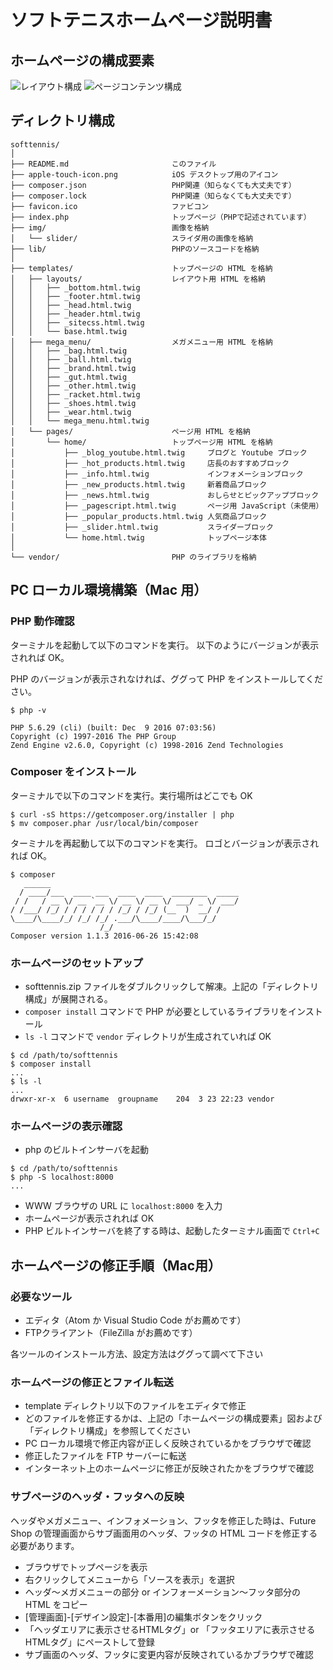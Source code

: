 # ソフトテニスホームページ説明書

## ホームページの構成要素

![レイアウト構成](img/doc/layout_elements.png)
![ページコンテンツ構成](img/doc/page_elements.png)

## ディレクトリ構成

```
softtennis/
│
├── README.md                       このファイル
├── apple-touch-icon.png            iOS デスクトップ用のアイコン
├── composer.json                   PHP関連（知らなくても大丈夫です）
├── composer.lock                   PHP関連（知らなくても大丈夫です）
├── favicon.ico                     ファビコン
├── index.php                       トップページ（PHPで記述されています）
├── img/                            画像を格納
│   └── slider/                     スライダ用の画像を格納
├── lib/                            PHPのソースコードを格納
│
├── templates/                      トップページの HTML を格納
│   ├── layouts/                    レイアウト用 HTML を格納
│   │   ├── _bottom.html.twig
│   │   ├── _footer.html.twig
│   │   ├── _head.html.twig
│   │   ├── _header.html.twig
│   │   ├── _sitecss.html.twig
│   │   └── base.html.twig
│   ├── mega_menu/                  メガメニュー用 HTML を格納
│   │   ├── _bag.html.twig
│   │   ├── _ball.html.twig
│   │   ├── _brand.html.twig
│   │   ├── _gut.html.twig
│   │   ├── _other.html.twig
│   │   ├── _racket.html.twig
│   │   ├── _shoes.html.twig
│   │   ├── _wear.html.twig
│   │   └── mega_menu.html.twig
│   └── pages/                      ページ用 HTML を格納
│       └── home/                   トップページ用 HTML を格納
│           ├── _blog_youtube.html.twig     ブログと Youtube ブロック
│           ├── _hot_products.html.twig     店長のおすすめブロック
│           ├── _info.html.twig             インフォメーションブロック
│           ├── _new_products.html.twig     新着商品ブロック
│           ├── _news.html.twig             おしらせとピックアップブロック
│           ├── _pagescript.html.twig       ページ用 JavaScript（未使用）
│           ├── _popular_products.html.twig 人気商品ブロック
│           ├── _slider.html.twig           スライダーブロック
│           └── home.html.twig              トップページ本体
│
└── vendor/                         PHP のライブラリを格納
```

## PC ローカル環境構築（Mac 用）

### PHP 動作確認

ターミナルを起動して以下のコマンドを実行。
以下のようにバージョンが表示されれば OK。

PHP のバージョンが表示されなければ、ググって PHP をインストールしてください。

```
$ php -v

PHP 5.6.29 (cli) (built: Dec  9 2016 07:03:56) 
Copyright (c) 1997-2016 The PHP Group
Zend Engine v2.6.0, Copyright (c) 1998-2016 Zend Technologies
```

### Composer をインストール

ターミナルで以下のコマンドを実行。実行場所はどこでも OK

```
$ curl -sS https://getcomposer.org/installer | php
$ mv composer.phar /usr/local/bin/composer
```

ターミナルを再起動して以下のコマンドを実行。
ロゴとバージョンが表示されれば OK。

```
$ composer
   ______
  / ____/___  ____ ___  ____  ____  ________  _____
 / /   / __ \/ __ `__ \/ __ \/ __ \/ ___/ _ \/ ___/
/ /___/ /_/ / / / / / / /_/ / /_/ (__  )  __/ /
\____/\____/_/ /_/ /_/ .___/\____/____/\___/_/
                    /_/
Composer version 1.1.3 2016-06-26 15:42:08
```

### ホームページのセットアップ

- softtennis.zip ファイルをダブルクリックして解凍。上記の「ディレクトリ構成」が展開される。
- `composer install` コマンドで PHP が必要としているライブラリをインストール
- `ls -l` コマンドで `vendor` ディレクトリが生成されていれば OK

```
$ cd /path/to/softtennis
$ composer install
...
$ ls -l
...
drwxr-xr-x  6 username  groupname    204  3 23 22:23 vendor
```

### ホームページの表示確認

- php のビルトインサーバを起動

```
$ cd /path/to/softtennis
$ php -S localhost:8000
...
```

- WWW ブラウザの URL に `localhost:8000` を入力
- ホームページが表示されれば OK
- PHP ビルトインサーバを終了する時は、起動したターミナル画面で `Ctrl+C`

## ホームページの修正手順（Mac用）

### 必要なツール

- エディタ（Atom か Visual Studio Code がお薦めです）
- FTPクライアント（FileZilla がお薦めです）

各ツールのインストール方法、設定方法はググって調べて下さい

### ホームページの修正とファイル転送

- template ディレクトリ以下のファイルをエディタで修正
- どのファイルを修正するかは、上記の「ホームページの構成要素」図および「ディレクトリ構成」を参照してください
- PC ローカル環境で修正内容が正しく反映されているかをブラウザで確認
- 修正したファイルを FTP サーバーに転送
- インターネット上のホームページに修正が反映されたかをブラウザで確認

### サブページのヘッダ・フッタへの反映

ヘッダやメガメニュー、インフォメーション、フッタを修正した時は、Future Shop の管理画面からサブ画面用のヘッダ、フッタの HTML コードを修正する必要があります。

- ブラウザでトップページを表示
- 右クリックしてメニューから「ソースを表示」を選択
- ヘッダ〜メガメニューの部分 or インフォーメーション〜フッタ部分の HTML をコピー
- [管理画面]-[デザイン設定]-[本番用]の編集ボタンをクリック
- 「ヘッダエリアに表示させるHTMLタグ」or 「フッタエリアに表示させるHTMLタグ」にペーストして登録
- サブ画面のヘッダ、フッタに変更内容が反映されているかブラウザで確認

